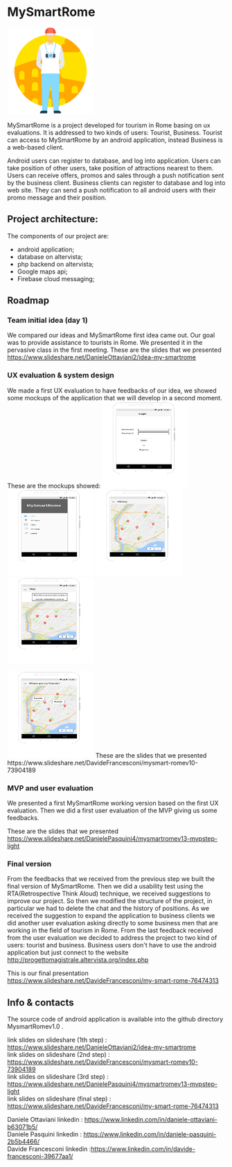 # MySmartRome
<img src="https://github.com/dannyoceans/MySmartRome/blob/master/Project%20images/logo.png" alt="" width="200" height="200"/>

MySmartRome is a project developed for tourism in Rome basing on ux evaluations. It is addressed to two kinds of users: Tourist, Business.
Tourist can access to MySmartRome by an android application, instead Business is a web-based client.

Android users can register to database, and log into application. Users can take position of other users, take position of attractions nearest to them. Users can receive offers, promos and sales through a push notification sent by the business client. 
Business clients can register to database and log into web site. They can send a push notification to all android users with their promo message and their position. 

## Project architecture:
The components of our project are:
- android application;
- database on altervista;
- php backend on altervista;
- Google maps api;
- Firebase cloud messaging;
<immagine>

## Roadmap
<timeline>

### Team initial idea (day 1)
We compared our ideas and MySmartRome first idea came out. Our goal was to provide assistance to tourists in Rome.
We presented it in the pervasive class in the first meeting.
These are the slides that we presented https://www.slideshare.net/DanieleOttaviani2/idea-my-smartrome

### UX evaluation & system design
We made a first UX evaluation to have feedbacks of our idea, we showed some mockups of the application that we will develop in a second moment.
These are the mockups showed:
<img src="https://github.com/dannyoceans/MySmartRome/blob/master/Project%20images/Login.png" alt="" width="200" height="200"/>
<img src="https://github.com/dannyoceans/MySmartRome/blob/master/Project%20images/Drawer.png" alt="" width="200" height="200"/>
<img src="https://github.com/dannyoceans/MySmartRome/blob/master/Project%20images/History.png" alt="" width="200" height="200"/>
<img src="https://github.com/dannyoceans/MySmartRome/blob/master/Project%20images/Map.png" alt="" width="200" height="200"/>

<img src="https://github.com/dannyoceans/MySmartRome/blob/master/Project%20images/Near-friends.png" alt="" width="200" height="200"/>
These are the slides that we presented https://www.slideshare.net/DavideFrancesconi/mysmart-romev10-73904189

### MVP and user evaluation
We presented a first MySmartRome working version based on the first UX evaluation.
Then we did a first user evaluation of the MVP giving us some feedbacks.
<video1>

These are the slides that we presented https://www.slideshare.net/DanielePasquini4/mysmartromev13-mvpstep-light

### Final version
From the feedbacks that we received from the previous step we built the final version of MySmartRome.
Then we did a usability test using the RTA(Retrospective Think Aloud) technique, we received suggestions to improve our project.
So then we modified the structure of the project, in particular we had to delete the chat and the history of positions.
As we received the suggestion to expand the application to business clients we did another user evaluation asking directly to some business men that are working in the field of tourism in Rome.
From the last feedback received from the user evaluation we decided to address the project to two kind of users: tourist and business.
Business users don't have to use the android application but just connect to the website http://progettomagistrale.altervista.org/index.php

This is our final presentation https://www.slideshare.net/DavideFrancesconi/my-smart-rome-76474313 


## Info & contacts
The source code of android application is available into the github directory MysmartRomev1.0 .

link slides on slideshare (1th step)   : https://www.slideshare.net/DanieleOttaviani2/idea-my-smartrome <br>
link slides on slideshare (2nd step)   : https://www.slideshare.net/DavideFrancesconi/mysmart-romev10-73904189 <br>
link slides on slideshare (3rd step)   : https://www.slideshare.net/DanielePasquini4/mysmartromev13-mvpstep-light <br>
link slides on slideshare (final step) : https://www.slideshare.net/DavideFrancesconi/my-smart-rome-76474313 <br>

Daniele Ottaviani linkedin   : https://www.linkedin.com/in/daniele-ottaviani-b63071b5/<br>
Daniele Pasquini linkedin   : https://www.linkedin.com/in/daniele-pasquini-2b5b4466/<br>
Davide Francesconi linkedin :https://www.linkedin.com/in/davide-francesconi-39677aa1/<br>
